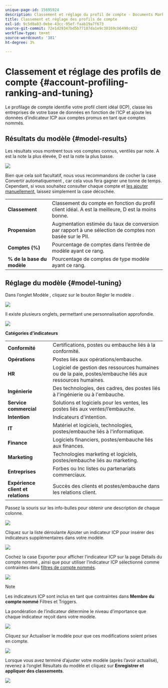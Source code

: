 ```yaml
---
unique-page-id: 15695924
description: Classement et réglage du profil de compte - Documents Marketo - Documentation du produit
title: Classement et réglage des profils de compte
exl-id: 9c5d0a03-0ebe-43cc-95ef-faab19a7f673
source-git-commit: 72e1d29347bd5b77107da1e9c30169cb6490c432
workflow-type: tm+mt
source-wordcount: '381'
ht-degree: 3%

---
```


# Classement et réglage des profils de compte {#account-profiling-ranking-and-tuning}

Le profilage de compte identifie votre profil client idéal (ICP), classe les entreprises de votre base de données en fonction de l’ICP et ajoute les données d’indicateur ICP aux comptes promus en tant que comptes nommés.

## Résultats du modèle {#model-results}

Les résultats vous montrent tous vos comptes connus, ventilés par note. A est la note la plus élevée, D est la note la plus basse.

![](assets/results.png)

Bien que cela soit facultatif, nous vous recommandons de cocher la case Convertir automatiquement , car cela vous fera gagner une tonne de temps. Cependant, si vous souhaitez consulter chaque compte et [les ajouter manuellement](/help/marketo/product-docs/target-account-management/target/named-accounts/discover-accounts.md#discover-crm-accounts), laissez simplement la case décochée.

<table> 
 <tbody> 
  <tr> 
   <td><strong>Classement</strong></td> 
   <td> 
    <div>
      Classement du compte en fonction du profil client idéal. A est la meilleure, D est la moins bonne. 
    </div></td> 
  </tr> 
  <tr> 
   <td><strong>Propension</strong></td> 
   <td> 
    <div>
      Augmentation estimée du taux de conversion par rapport à une sélection de comptes non basée sur le PII. 
    </div></td> 
  </tr> 
  <tr> 
   <td><strong>Comptes (%)</strong></td> 
   <td> 
    <div>
      Pourcentage de comptes dans l’entrée de modèle ayant ce rang. 
    </div></td> 
  </tr> 
  <tr> 
   <td><strong>% de la base du modèle</strong></td> 
   <td> 
    <div>
      Pourcentage de comptes de type modèle ayant ce rang. 
    </div></td> 
  </tr> 
 </tbody> 
</table>

## Réglage du modèle {#model-tuning}

Dans l’onglet Modèle , cliquez sur le bouton Régler le modèle .

![](assets/two.png)

Il existe plusieurs onglets, permettant une personnalisation approfondie.

![](assets/tuning-page.png)

**Catégories d’indicateurs**

<table> 
 <tbody> 
  <tr> 
   <td><strong>Conformité</strong></td> 
   <td> 
    <div>
      Certifications, postes ou embauche liés à la conformité. 
    </div></td> 
  </tr> 
  <tr> 
   <td><strong>Opérations</strong></td> 
   <td> 
    <div>
      Postes liés aux opérations/embauche. 
    </div></td> 
  </tr> 
  <tr> 
   <td><strong>HR</strong></td> 
   <td> 
    <div>
      Logiciel de gestion des ressources humaines ou de la paie, postes/embauche liés aux ressources humaines.
    </div></td> 
  </tr> 
  <tr> 
   <td><strong>Ingénierie</strong></td> 
   <td> 
    <div>
      Des technologies, des cadres, des postes liés à l'ingénierie ou à l'embauche. 
    </div></td> 
  </tr> 
  <tr> 
   <td><strong>Service commercial</strong></td> 
   <td> 
    <div>
      Solutions et logiciels pour les ventes, les postes liés aux ventes/l’embauche. 
    </div></td> 
  </tr> 
  <tr> 
   <td><strong>Intention</strong></td> 
   <td> 
    <div>
      Indicateurs d'intention. 
    </div></td> 
  </tr> 
  <tr> 
   <td><strong>IT</strong></td> 
   <td> 
    <div>
      Matériel et logiciels, technologies, postes/embauche liés à l'informatique.
    </div></td> 
  </tr> 
  <tr> 
   <td><strong>Finance</strong></td> 
   <td> 
    <div>
      Logiciels financiers, postes/embauche liés aux finances. 
    </div></td> 
  </tr> 
  <tr> 
   <td><strong>Marketing</strong></td> 
   <td> 
    <div>
      Technologies marketing et logiciels, postes/embauche liés au marketing. 
    </div></td> 
  </tr> 
  <tr> 
   <td><strong>Entreprises</strong></td> 
   <td> 
    <div>
      Forbes ou Inc listes ou partenariats commerciaux. 
    </div></td> 
  </tr> 
  <tr> 
   <td><strong>Expérience client et relations</strong></td> 
   <td> 
    <div>
      Succès des clients et postes/embauche dans les relations client.
    </div></td> 
  </tr> 
 </tbody> 
</table>

Passez la souris sur les info-bulles pour obtenir une description de chaque colonne.

![](assets/tool-tip.png)

Cliquez sur la liste déroulante Ajouter un indicateur ICP pour insérer des indicateurs supplémentaires dans votre modèle.

![](assets/add-icp.png)

Cochez la case Exporter pour afficher l’indicateur ICP sur la page Détails du compte nommé , ainsi que pour utiliser l’indicateur ICP sélectionné comme contraintes dans [filtres de compte nommés](/help/marketo/product-docs/target-account-management/engage/account-filters.md).

![](assets/export.png)

>[!NOTE]
>
>Les indicateurs ICP sont inclus en tant que contraintes dans **Membre du compte nommé** Filtres et Triggers.

La pondération de l’indicateur détermine le niveau d’importance que chaque indicateur reçoit dans votre modèle.

![](assets/weightage.png)

Cliquez sur Actualiser le modèle pour que ces modifications soient prises en compte.

![](assets/refresh-button.png)

Lorsque vous avez terminé d’ajuster votre modèle (après l’avoir actualisé), revenez à l’onglet Résultats du modèle et cliquez sur **Enregistrer et appliquer des classements**.

![](assets/ranks.png)
